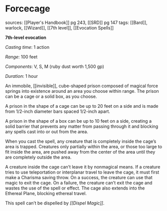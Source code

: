 # Forcecage
sources: [[Player's Handbook]] pg 243, [[SRD]] pg 147
tags: [[Bard]], warlock, [[Wizard]], [[7th level]], [[Evocation Spells]]

**7th-level evocation**

*Casting time*: 1 action

*Range*: 100 feet

*Components*: V, S, M (ruby dust worth 1,500 gp)

*Duration*: 1 hour

An immobile, [[invisible]], cube-shaped prison composed of magical force springs into existence around an area you choose within range. The prison can be a cage or a solid box, as you choose.

A prison in the shape of a cage can be up to 20 feet on a side and is made from 1/2-inch diameter bars spaced 1/2-inch apart.

A prison in the shape of a box can be up to 10 feet on a side, creating a solid barrier that prevents any matter from passing through it and blocking any spells cast into or out from the area.

When you cast the spell, any creature that is completely inside the cage’s area is trapped. Creatures only partially within the area, or those too large to fit inside the area, are pushed away from the center of the area until they are completely outside the area.

A creature inside the cage can’t leave it by nonmagical means. If a creature tries to use teleportation or interplanar travel to leave the cage, it must first make a Charisma saving throw. On a success, the creature can use that magic to exit the cage. On a failure, the creature can’t exit the cage and wastes the use of the spell or effect. The cage also extends into the Ethereal Plane, blocking ethereal travel.

This spell can’t be dispelled by *[[Dispel Magic]]*.
